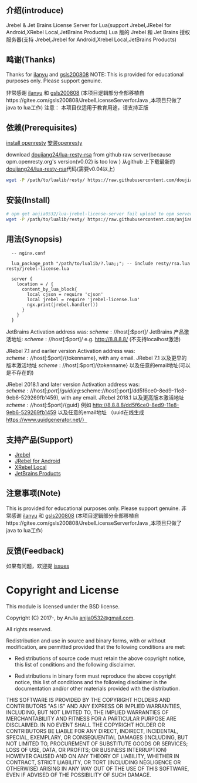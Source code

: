 
## 介绍(introduce)

Jrebel & Jet Brains License Server for Lua(support Jrebel,JRebel for Android,XRebel Local,JetBrains Products)
Lua 版的 Jrebel 和 Jet Brains 授权服务器(支持 Jrebel,Jrebel for Android,Xrebel Local,JetBrains Products)

## 鸣谢(Thanks)

Thanks for [ilanyu](http://blog.lanyus.com) and [gsls200808](https://gitee.com/gsls200808)
NOTE: This is provided for educational purposes only. Please support genuine.

非常感谢 [ilanyu](http://blog.lanyus.com) 和 [gsls200808](https://gitee.com/gsls200808) (本项目逻辑部分全部移植自https://gitee.com/gsls200808/JrebelLicenseServerforJava ,本项目只做了java to lua工作)
注意： 本项目仅适用于教育用途，请支持正版

## 依赖(Prerequisites)

[install openresty](https://openresty.org/en/installation.html)
[安装openresty](https://openresty.org/cn/installation.html)

download [doujiang24/lua-resty-rsa](https://github.com/doujiang24/lua-resty-rsa) from github raw server(because opm.openresty.org's version(v0.02) is too low )
从github 上下载最新的[doujiang24/lua-resty-rsa](https://github.com/doujiang24/lua-resty-rsa)代码(需要v0.04以上)

```bash
wget -P /path/to/lualib/resty/ https://raw.githubusercontent.com/doujiang24/lua-resty-rsa/master/lib/resty/rsa.lua
```

## 安装(Install)


```bash
# opm get anjia0532/lua-jrebel-license-server fail upload to opm server -_- 
wget -P /path/to/lualib/resty/ https://raw.githubusercontent.com/anjia0532/lua-jrebel-license-server/master/lib/resty/jrebel-license.lua
```

## 用法(Synopsis)
```nginx
  -- nginx.conf

  lua_package_path "/path/to/lualib/?.lua;;"; -- include resty/rsa.lua resty/jrebel-license.lua

  server {
    location = / {
      content_by_lua_block{
        local cjson = require 'cjson'
        local jrebel = require 'jrebel-license.lua'
        ngx.print(jrebel.handler())
      }
    }
  }
```

JetBrains Activation address was: $scheme://$host[:$port]/
JetBrains 产品激活地址: $scheme://$host[:$port]/   e.g. http://8.8.8.8/  (不支持localhost激活)

JRebel 7.1 and earlier version Activation address was: $scheme://$host[:$port]/{tokenname}, with any email.
JRebel 7.1 以及更早的版本激活地址 $scheme://$host[:$port]/{tokenname} 以及任意的email地址(可以是不存在的)

JRebel 2018.1 and later version Activation address was: $scheme://$host[:$port]/{guid}(eg:$scheme://$host[:$port]/dd5f6ce0-8ed9-11e8-9eb6-529269fb1459), with any email.
JRebel 2018.1 以及更高版本激活地址 $scheme://$host[:$port]/{guid} 例如 http://8.8.8.8/dd5f6ce0-8ed9-11e8-9eb6-529269fb1459 以及任意的email地址 （uuid在线生成 https://www.uuidgenerator.net/）

## 支持产品(Support)

- [Jrebel](https://zeroturnaround.com/software/jrebel/)
- [JRebel for Android](https://zeroturnaround.com/software/jrebel-for-android/)
- [XRebel Local](https://zeroturnaround.com/software/xrebel/)
- [JetBrains Products](https://www.jetbrains.com/)

## 注意事项(Note)

This is provided for educational purposes only. Please support genuine.
非常感谢 [ilanyu](http://blog.lanyus.com) 和 [gsls200808](https://gitee.com/gsls200808) (本项目逻辑部分全部移植自https://gitee.com/gsls200808/JrebelLicenseServerforJava ,本项目只做了java to lua工作)

## 反馈(Feedback)

如果有问题，欢迎提 [issues][]

Copyright and License
=====================

This module is licensed under the BSD license.

Copyright (C) 2017-, by AnJia <anjia0532@gmail.com>.

All rights reserved.

Redistribution and use in source and binary forms, with or without modification, are permitted provided that the following conditions are met:

* Redistributions of source code must retain the above copyright notice, this list of conditions and the following disclaimer.

* Redistributions in binary form must reproduce the above copyright notice, this list of conditions and the following disclaimer in the documentation and/or other materials provided with the distribution.

THIS SOFTWARE IS PROVIDED BY THE COPYRIGHT HOLDERS AND CONTRIBUTORS "AS IS" AND ANY EXPRESS OR IMPLIED WARRANTIES, INCLUDING, BUT NOT LIMITED TO, THE IMPLIED WARRANTIES OF MERCHANTABILITY AND FITNESS FOR A PARTICULAR PURPOSE ARE DISCLAIMED. IN NO EVENT SHALL THE COPYRIGHT HOLDER OR CONTRIBUTORS BE LIABLE FOR ANY DIRECT, INDIRECT, INCIDENTAL, SPECIAL, EXEMPLARY, OR CONSEQUENTIAL DAMAGES (INCLUDING, BUT NOT LIMITED TO, PROCUREMENT OF SUBSTITUTE GOODS OR SERVICES; LOSS OF USE, DATA, OR PROFITS; OR BUSINESS INTERRUPTION) HOWEVER CAUSED AND ON ANY THEORY OF LIABILITY, WHETHER IN CONTRACT, STRICT LIABILITY, OR TORT (INCLUDING NEGLIGENCE OR OTHERWISE) ARISING IN ANY WAY OUT OF THE USE OF THIS SOFTWARE, EVEN IF ADVISED OF THE POSSIBILITY OF SUCH DAMAGE.

[issues]: https://github.com/anjia0532/lua-jrebel-license-server/issues/new
